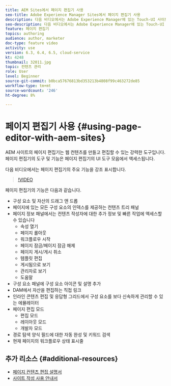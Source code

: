 ```yaml
---
title: AEM Sites에서 페이지 편집기 사용
seo-title: Adobe Experience Manager Sites에서 페이지 편집기 사용
description: 다음 비디오에서는 Adobe Experience Manager에 있는 Touch-UI 사이트 편집기의 몇 가지 주요 기능을 강조 표시합니다.
seo-description: 다음 비디오에서는 Adobe Experience Manager에 있는 Touch-UI 사이트 편집기의 몇 가지 주요 기능을 강조 표시합니다.
feature: 페이지 편집기
topics: authoring
audience: author, marketer
doc-type: feature video
activity: use
version: 6.3, 6.4, 6.5, cloud-service
kt: 4248
thumbnail: 32011.jpg
topic: 컨텐츠 관리
role: User
level: Beginner
source-git-commit: b0bca57676813bd353213b4808f99c463272de85
workflow-type: tm+mt
source-wordcount: '246'
ht-degree: 8%

---
```



# 페이지 편집기 사용 {#using-page-editor-with-aem-sites}

AEM 사이트의 페이지 편집기는 웹 컨텐츠를 만들고 편집할 수 있는 강력한 도구입니다. 페이지 편집기의 도구 및 기능은 페이지 편집기의 UI 도구 모음에서 액세스됩니다.

다음 비디오에서는 페이지 편집기의 주요 기능을 강조 표시합니다.

>[!VIDEO](https://video.tv.adobe.com/v/32011?quality=12&learn=on)

페이지 편집기의 기능은 다음과 같습니다.

* 구성 요소 및 자산의 드래그 앤 드롭
* 페이지에 있는 모든 구성 요소의 인덱스를 제공하는 컨텐츠 트리 패널
* 페이지 정보 패널에서는 컨텐츠 작성자에 대한 추가 정보 및 빠른 작업에 액세스할 수 있습니다
   * 속성 열기
   * 페이지 롤아웃
   * 워크플로우 시작
   * 페이지 잠금/페이지 잠금 해제
   * 페이지 게시/게시 취소
   * 템플릿 편집
   * 게시됨으로 보기
   * 관리자로 보기
   * 도움말
* 구성 요소 패널에 구성 요소 아이콘 및 설명 추가
* DAM에서 자산을 편집하는 직접 링크
* 인라인 콘텐츠 편집 및 응답형 그리드에서 구성 요소를 보다 신속하게 관리할 수 있는 에뮬레이터
* 페이지 편집 모드
   * 편집 모드
   * 레이아웃 모드
   * 개발자 모드
* 경로 탐색 양식 필드에 대한 자동 완성 및 키워드 검색
* 현재 페이지의 워크플로우 상태 표시줄

## 추가 리소스 {#additional-resources}

* [페이지 컨텐츠 편집 설명서](https://docs.adobe.com/content/help/en/experience-manager-65/authoring/authoring/editing-content.html)
* [사이트 작성 사용 안내서](https://docs.adobe.com/content/help/en/experience-manager-65/authoring/home.html)
